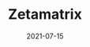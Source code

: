 ---
title: Zetamatrix
redirect_url: https://zetamatrix-production.up.railway.app/
thumbnail: /images/thumbnails/zetamatrix-2.jpg
date: 2021-07-15
description: A high-speed math game (that is secretly a keylogger)
categories:
    - engineering
    - home
tags:
  - big-data
icons:
  - name: Django
    image: /images/icons/dj.png
    url: https://example.com/icon1
mau: 10+
help_link: https://forms.gle/jMJVy4Jdq14x8fVM9
---